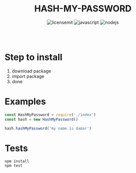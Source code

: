 <h1 align="center">HASH-MY-PASSWORD</h1>

<p align="center">
 <img src="https://camo.githubusercontent.com/3dbcfa4997505c80ef928681b291d33ecfac2dabf563eb742bb3e269a5af909c/68747470733a2f2f696d672e736869656c64732e696f2f6769746875622f6c6963656e73652f496c65726961796f2f6d61726b646f776e2d6261646765733f7374796c653d666f722d7468652d6261646765" alt="licensemit" />
  <img src="https://img.shields.io/badge/javascript-%23323330.svg?style=for-the-badge&logo=javascript&logoColor=%23F7DF1E" alt="javascript" />
  <img src="https://img.shields.io/badge/node.js-6DA55F?style=for-the-badge&logo=node.js&logoColor=white" alt="nodejs" />
</p>

<br><br>

# Step to install
 
1. download package
2. import package 
3. done

# Examples
```javascript
const HashMyPassword = require('./index')
const hash = new HashMyPassword()

hash.hashMyPassword('my name is damar')
```

# Tests
```
npm install
npm test
```
